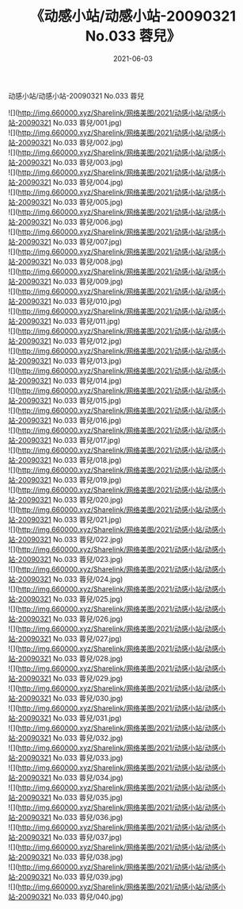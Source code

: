 ﻿---
layout: post
title:  《动感小站/动感小站-20090321 No.033 蓉兒》
date:   2021-06-03
img: http://img.660000.xyz/Sharelink/网络美图/2021/动感小站/动感小站-20090321 No.033 蓉兒/000.jpg
categories: [美女, 清纯, 唯美]
---

动感小站/动感小站-20090321 No.033 蓉兒

 ![](http://img.660000.xyz/Sharelink/网络美图/2021/动感小站/动感小站-20090321 No.033 蓉兒/001.jpg) <br>![](http://img.660000.xyz/Sharelink/网络美图/2021/动感小站/动感小站-20090321 No.033 蓉兒/002.jpg) <br>![](http://img.660000.xyz/Sharelink/网络美图/2021/动感小站/动感小站-20090321 No.033 蓉兒/003.jpg) <br>![](http://img.660000.xyz/Sharelink/网络美图/2021/动感小站/动感小站-20090321 No.033 蓉兒/004.jpg) <br>![](http://img.660000.xyz/Sharelink/网络美图/2021/动感小站/动感小站-20090321 No.033 蓉兒/005.jpg) <br>![](http://img.660000.xyz/Sharelink/网络美图/2021/动感小站/动感小站-20090321 No.033 蓉兒/006.jpg) <br>![](http://img.660000.xyz/Sharelink/网络美图/2021/动感小站/动感小站-20090321 No.033 蓉兒/007.jpg) <br>![](http://img.660000.xyz/Sharelink/网络美图/2021/动感小站/动感小站-20090321 No.033 蓉兒/008.jpg) <br>![](http://img.660000.xyz/Sharelink/网络美图/2021/动感小站/动感小站-20090321 No.033 蓉兒/009.jpg) <br>![](http://img.660000.xyz/Sharelink/网络美图/2021/动感小站/动感小站-20090321 No.033 蓉兒/010.jpg) <br>![](http://img.660000.xyz/Sharelink/网络美图/2021/动感小站/动感小站-20090321 No.033 蓉兒/011.jpg) <br>![](http://img.660000.xyz/Sharelink/网络美图/2021/动感小站/动感小站-20090321 No.033 蓉兒/012.jpg) <br>![](http://img.660000.xyz/Sharelink/网络美图/2021/动感小站/动感小站-20090321 No.033 蓉兒/013.jpg) <br>![](http://img.660000.xyz/Sharelink/网络美图/2021/动感小站/动感小站-20090321 No.033 蓉兒/014.jpg) <br>![](http://img.660000.xyz/Sharelink/网络美图/2021/动感小站/动感小站-20090321 No.033 蓉兒/015.jpg) <br>![](http://img.660000.xyz/Sharelink/网络美图/2021/动感小站/动感小站-20090321 No.033 蓉兒/016.jpg) <br>![](http://img.660000.xyz/Sharelink/网络美图/2021/动感小站/动感小站-20090321 No.033 蓉兒/017.jpg) <br>![](http://img.660000.xyz/Sharelink/网络美图/2021/动感小站/动感小站-20090321 No.033 蓉兒/018.jpg) <br>![](http://img.660000.xyz/Sharelink/网络美图/2021/动感小站/动感小站-20090321 No.033 蓉兒/019.jpg) <br>![](http://img.660000.xyz/Sharelink/网络美图/2021/动感小站/动感小站-20090321 No.033 蓉兒/020.jpg) <br>![](http://img.660000.xyz/Sharelink/网络美图/2021/动感小站/动感小站-20090321 No.033 蓉兒/021.jpg) <br>![](http://img.660000.xyz/Sharelink/网络美图/2021/动感小站/动感小站-20090321 No.033 蓉兒/022.jpg) <br>![](http://img.660000.xyz/Sharelink/网络美图/2021/动感小站/动感小站-20090321 No.033 蓉兒/023.jpg) <br>![](http://img.660000.xyz/Sharelink/网络美图/2021/动感小站/动感小站-20090321 No.033 蓉兒/024.jpg) <br>![](http://img.660000.xyz/Sharelink/网络美图/2021/动感小站/动感小站-20090321 No.033 蓉兒/025.jpg) <br>![](http://img.660000.xyz/Sharelink/网络美图/2021/动感小站/动感小站-20090321 No.033 蓉兒/026.jpg) <br>![](http://img.660000.xyz/Sharelink/网络美图/2021/动感小站/动感小站-20090321 No.033 蓉兒/027.jpg) <br>![](http://img.660000.xyz/Sharelink/网络美图/2021/动感小站/动感小站-20090321 No.033 蓉兒/028.jpg) <br>![](http://img.660000.xyz/Sharelink/网络美图/2021/动感小站/动感小站-20090321 No.033 蓉兒/029.jpg) <br>![](http://img.660000.xyz/Sharelink/网络美图/2021/动感小站/动感小站-20090321 No.033 蓉兒/030.jpg) <br>![](http://img.660000.xyz/Sharelink/网络美图/2021/动感小站/动感小站-20090321 No.033 蓉兒/031.jpg) <br>![](http://img.660000.xyz/Sharelink/网络美图/2021/动感小站/动感小站-20090321 No.033 蓉兒/032.jpg) <br>![](http://img.660000.xyz/Sharelink/网络美图/2021/动感小站/动感小站-20090321 No.033 蓉兒/033.jpg) <br>![](http://img.660000.xyz/Sharelink/网络美图/2021/动感小站/动感小站-20090321 No.033 蓉兒/034.jpg) <br>![](http://img.660000.xyz/Sharelink/网络美图/2021/动感小站/动感小站-20090321 No.033 蓉兒/035.jpg) <br>![](http://img.660000.xyz/Sharelink/网络美图/2021/动感小站/动感小站-20090321 No.033 蓉兒/036.jpg) <br>![](http://img.660000.xyz/Sharelink/网络美图/2021/动感小站/动感小站-20090321 No.033 蓉兒/037.jpg) <br>![](http://img.660000.xyz/Sharelink/网络美图/2021/动感小站/动感小站-20090321 No.033 蓉兒/038.jpg) <br>![](http://img.660000.xyz/Sharelink/网络美图/2021/动感小站/动感小站-20090321 No.033 蓉兒/039.jpg) <br>![](http://img.660000.xyz/Sharelink/网络美图/2021/动感小站/动感小站-20090321 No.033 蓉兒/040.jpg) <br>